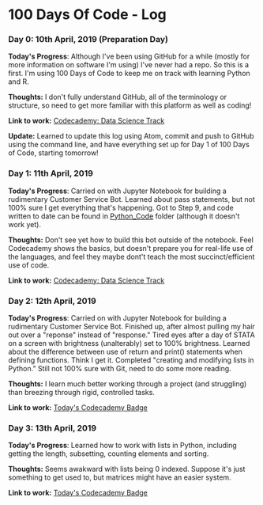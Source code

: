 # 100 Days Of Code - Log

### Day 0: 10th April, 2019 (Preparation Day)


**Today's Progress**: Although I've been using GitHub for a while (mostly for more information on software I'm using) I've never had a repo. So this is a first. I'm using 100 Days of Code to keep me on track with learning Python and R.

**Thoughts:** I don't fully understand GitHub, all of the terminology or structure, so need to get more familiar with this platform as well as coding!

**Link to work:** [Codecademy: Data Science Track](https://www.codecademy.com/learn/paths/data-science)

**Update:** Learned to update this log using Atom, commit and push to GitHub using the command line, and have everything set up for Day 1 of 100 Days of Code, starting tomorrow!

### Day 1: 11th April, 2019


**Today's Progress**: Carried on with Jupyter Notebook for building a rudimentary Customer Service Bot. Learned about pass statements, but not 100% sure I get everything that's happening. Got to Step 9, and code written to date can be found in [Python_Code](https://github.com/KerryAnderson/100-days-of-code/tree/master/Python_Code) folder (although it doesn't work yet).

**Thoughts:** Don't see yet how to build this bot outside of the notebook. Feel Codecademy shows the basics, but doesn't prepare you for real-life use of the languages, and feel they maybe dont't teach the most succinct/efficient use of code.

**Link to work:** [Codecademy: Data Science Track](https://www.codecademy.com/learn/paths/data-science)

### Day 2: 12th April, 2019


**Today's Progress**: Carried on with Jupyter Notebook for building a rudimentary Customer Service Bot. Finished up, after almost pulling my hair out over a "reponse" instead of "response." Tired eyes after a day of STATA on a screen with brightness (unalterably) set to 100% brightness. Learned about the difference between use of return and print() statements when defining functions. Think I get it. Completed "creating and modifying lists in Python." Still not 100% sure with Git, need to do some more reading.

**Thoughts:** I learn much better working through a project (and struggling) than breezing through rigid, controlled tasks.

**Link to work:** [Today's Codecademy Badge](https://www.codecademy.com/users/KezzaBallz/achievements)

### Day 3: 13th April, 2019


**Today's Progress**: Learned how to work with lists in Python, including getting the length, subsetting, counting elements and sorting.

**Thoughts:** Seems awakward with lists being 0 indexed. Suppose it's just something to get used to, but matrices might have an easier system.

**Link to work:** [Today's Codecademy Badge](https://www.codecademy.com/users/KezzaBallz/achievements)